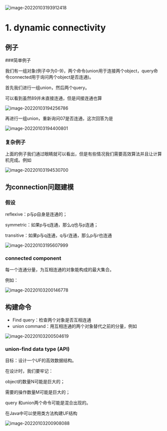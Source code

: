 ![image-20220103193912418](https://gitee.com/joy_thestraydog/typora1.0/raw/master/image-20220103193912418.png)

# 1. dynamic connectivity

## 例子

###简单例子

我们有一组对象(例子中为0-9)，两个命令(union用于连接两个object，query命令connected用于询问两个object是否连通)。

首先我们进行一组union，然后两个query。

可以看到虽然89并未直接连通，但是间接连通也算

![image-20220103194256786](https://gitee.com/joy_thestraydog/typora1.0/raw/master/image-20220103194256786.png)

再进行一组union，重新询问07是否连通，这次回答为是

![image-20220103194400801](https://gitee.com/joy_thestraydog/typora1.0/raw/master/image-20220103194400801.png)

### 复杂例子

上面的例子我们通过眼睛就可以看出，但是有些情况我们需要高效算法并且让计算机完成。例如

![image-20220103194530700](https://gitee.com/joy_thestraydog/typora1.0/raw/master/image-20220103194530700.png)

## 为connection问题建模

### 假设

reflexive：p与p自身是连通的；

symmetric：如果p与q连通，那么q也与p连通；

transitive：如果p与q连通，q与r连通，那么p与r也连通

![image-20220103195607999](https://gitee.com/joy_thestraydog/typora1.0/raw/master/image-20220103195607999.png)

### connected component

每一个连通分量，为互相连通的对象能构成的最大集合。

例如：

![image-20220103200146778](https://gitee.com/joy_thestraydog/typora1.0/raw/master/image-20220103200146778.png)

## 构建命令

- Find query：检查两个对象是否互相连通
- union command：用互相连通的两个对象替代之前的分量，例如

![image-20220103200504619](https://gitee.com/joy_thestraydog/typora1.0/raw/master/image-20220103200504619.png)

### union-find data type (API)

目标：设计一个UF的高效数据结构。

在设计时，我们要牢记：

object的数量N可能是巨大的；

需要的操作数量M可能是巨大的；

query 和union两个命令可能是混合出现的。

在Java中可以使用类方法构建UF结构

![image-20220103200908088](https://gitee.com/joy_thestraydog/typora1.0/raw/master/image-20220103200908088.png)

